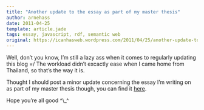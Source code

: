 ```yaml
---
title: "Another update to the essay as part of my master thesis"
author: arnehass
date: 2011-04-25
template: article.jade
tags: essay, javascript, rdf, semantic web
original: https://icanhasweb.wordpress.com/2011/04/25/another-update-to-the-essay-as-part-of-my-master-thesis/
---
```


<p>Well, don’t you know, I’m still a lazy ass when it comes to regularly updating this blog =/ The workload didn’t excactly ease when I came home from Thailand, so that’s the way it is.</p>
<p>Thought I should post a minor update concerning the essay I’m writing on as part of my master thesis though, you can find it <a href="http://folk.uio.no/arnehass/master/essay.pdf">here</a>.</p>
<p>Hope you’re all good ^\_^</p>
